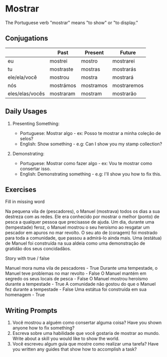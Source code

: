 # Mostrar

The Portuguese verb "mostrar" means "to show" or "to display."

## Conjugations

|                 | Past      | Present   | Future      |
| --------------- | --------- | --------- | ----------- |
| eu              | mostrei   | mostro    | mostrarei   |
| tu              | mostraste | mostras   | mostrarás   |
| ele/ela/você    | mostrou   | mostra    | mostrará    |
| nós             | mostrámos | mostramos | mostraremos |
| eles/elas/vocês | mostraram | mostram   | mostrarão   |

## Daily Usages

1. Presenting Something:

   - Portuguese: Mostrar algo - ex: Posso te mostrar a minha coleção de selos?
   - English: Show something - e.g: Can I show you my stamp collection?

2. Demonstrating:

   - Portuguese: Mostrar como fazer algo - ex: Vou te mostrar como consertar isso.
   - English: Demonstrating something - e.g: I'll show you how to fix this.

## Exercises

Fill in missing word

Na pequena vila de (pescadores), o Manuel (mostrava) todos os dias a sua destreza com as redes. Ele era conhecido por mostrar o melhor (ponto) de pesca a qualquer pessoa que precisasse de ajuda. Um dia, durante uma (tempestade) feroz, o Manuel mostrou o seu heroísmo ao resgatar um pescador em apuros no mar revolto. O seu ato de (coragem) foi mostrado para toda a comunidade, que passou a admirá-lo ainda mais. Uma (estátua) de Manuel foi construída na sua aldeia como uma demonstração de gratidão dos seus concidadãos.

Story with true / false

Manuel mora numa vila de pescadores - True
Durante uma tempestade, o Manuel teve problemas no mar revolto - False
O Manuel mantém em segredo os seus locais de pesca - False
O Manuel mostrou heroísmo durante a tempestade - True
A comunidade não gostou do que o Manuel fez durante a tempestade - False
Uma estátua foi construída em sua homenagem - True

## Writing Prompts

1. Você mostrou a alguém como consertar alguma coisa? Have you shown anyone how to fix something?
2. Escreva sobre uma habilidade que você gostaria de mostrar ao mundo. Write about a skill you would like to show the world.
3. Você escreveu algum guia que mostre como realizar uma tarefa? Have you written any guides that show how to accomplish a task?
